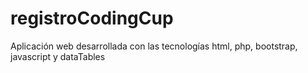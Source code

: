 # registroCodingCup
Aplicación web desarrollada con las tecnologías html, php, bootstrap, javascript y dataTables
